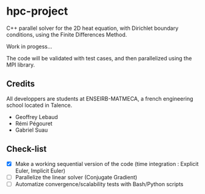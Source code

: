 # hpc-project

C++ parallel solver for the 2D heat equation, with Dirichlet boundary conditions, using the Finite Differences Method.

Work in progess...

The code will be validated with test cases, and then parallelized using the MPI library.

## Credits
All developpers are students at ENSEIRB-MATMECA, a french engineering school located in Talence.

* Geoffrey Lebaud
* Rémi Pégouret
* Gabriel Suau

## Check-list
- [x] Make a working sequential version of the code (time integration : Explicit Euler, Implicit Euler)
- [ ] Parallelize the linear solver (Conjugate Gradient)
- [ ] Automatize convergence/scalability tests with Bash/Python scripts
